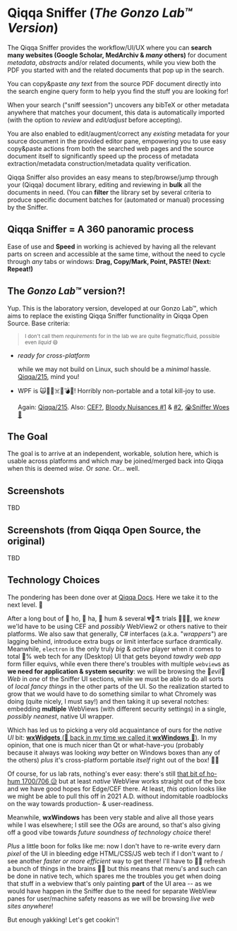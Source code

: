# Qiqqa Sniffer (*The Gonzo Lab™ Version*)

The Qiqqa Sniffer provides the workflow/UI/UX where you can **search many websites (Google Scholar, MedArchiv & _many_ others)** for document *metadata*, *abstracts* and/or related documents, while you view both the PDF you started with and the related documents that pop up in the search.

You can copy&paste *any text* from the source PDF document directly into the search engine query form to help yyou find the stuff you are looking for!

When your search ("sniff seession") uncovers any bibTeX or other metadata anywhere that matches your document, this data is automatically imported (with the option to *review* and *edit/adjust* before accepting).

You are also enabled to edit/augment/correct any *existing* metadata for your source document in the provided editor pane, empowering you to use easy copy&paste actions from both the searched web pages and the source document itself to significantly speed up the process of metadata extraction/metadata construction/metadata quality verification.

Qiqqa Sniffer also provides an easy means to step/browse/jump through your (Qiqqa) document library, editing and reviewing in **bulk** all the documents in need. (You can **filter** the library set by several criteria to produce specific document batches for (automated or manual) processing by the Sniffer.

## Qiqqa Sniffer = A 360 panoramic process

Ease of use and **Speed** in working is achieved by having all the relevant parts on screen and accessible at the same time, without the need to cycle through *any* tabs or windows: **Drag, Copy/Mark, Point, PASTE! (Next: Repeat!)**

## The *Gonzo Lab™* version?!

Yup. This is the laboratory version, developed at our Gonzo Lab™, which aims to replace the existing Qiqqa Sniffer functionality in Qiqqa Open Source. Base criteria:

> <sup>I don't call them *requirements* for in the lab we are quite flegmatic/fluid, possible even *liquid* 😄</sup>

- *ready for cross-platform* 

  while we may not build on Linux, such should be a *minimal* hassle. [Qiqqa/215](https://github.com/jimmejardine/qiqqa-open-source/issues/215), mind you!
- WPF is 🙀🦛🐷☠️🥩💣💥! Horribly non-portable and a total kill-joy to use.

  Again: [Qiqqa/215](https://github.com/jimmejardine/qiqqa-open-source/issues/215). Also: [CEF?](https://github.com/jimmejardine/qiqqa-open-source/blob/master/docs-src/Progress%20in%20Development/Moving%20away%20for%20Windows-bound%20UI%20(WPF)%20to%20HTML%20-%20feasibility%20tests%20with%20CEF%2BCEFSharp%2BCEFGlue%2BChromely.md), [Bloody Nuisances \#1](https://github.com/jimmejardine/qiqqa-open-source/blob/master/docs-src/Progress%20in%20Development/Considering%20the%20Way%20Forward/Essential%20yet%20hard(er)%20to%20port%20UI%20features.md) & [\#2](https://github.com/jimmejardine/qiqqa-open-source/blob/master/docs-src/Progress%20in%20Development/Considering%20the%20Way%20Forward/Full-Text%20Search%20Engines.md), [😭Sniffer Woes🧅](https://github.com/jimmejardine/qiqqa-open-source/blob/master/docs-src/Progress%20in%20Development/Considering%20the%20Way%20Forward/Qiqqa%20Sniffer%20-%20or%20how%20to%20access%20Google%20Scholar%20et%20al.md) 

## The Goal

The goal is to arrive at an independent, workable, solution here, which is usable across platforms and which may be joined/merged back into Qiqqa when this is deemed *wise*. Or *sane*. Or... well.


## Screenshots

TBD

## Screenshots (from Qiqqa Open Source, the original)

TBD


## Technology Choices

The pondering has been done over at [Qiqqa Docs](https://github.com/jimmejardine/qiqqa-open-source/tree/master/docs-src/Progress%20in%20Development). Here we take it to the next level. 🤸

After a long bout of 🤔 ho, 🤔 ha, 🤔 hum & several 💔🧨⚗️ trials 🧪💥💔, we *knew* we'ld have to be using CEF and *possibly* WebView2 or others native to their platforms. We also saw that generally, C# interfaces (a.k.a. "*wrappers*") are lagging behind, introduce extra bugs or limit interface surface dramtically. Meanwhile, `electron` is the only truly *big* & *active* player when it comes to total 💯% web tech for any (Desktop) UI that gets beyond *tawdry web app* form filler equivs, while even there there's troubles with multiple `webview`s as **we need for application & system security**: we will be browsing the 👿*evil*👿 *Web* in *one* of the Sniffer UI sections, while we must be able to do all sorts of *local* *fancy* *things* in the other parts of the UI. So the realization started to grow that we would have to do something similar to what Chromely was doing (quite nicely, I must say!) and then taking it up several notches: embedding **multiple** WebViews (with different security settings) in a single, *possibly neanest*, native UI wrapper.

Which has led us to picking a very old acquaintance of ours for the *native UI* bit: [**wxWidgets** (🧓 back in my time we called it **wxWindows** 👴)](https://github.com/wxWidgets/wxWidgets). In my opinion, that one is much nicer than Qt or what-have-you (probably because it always was looking *way* better on Windows boxes than any of the others) *plus* it's cross-platform portable *itself* right out of the box! 🥳🎉 

Of course, for us lab rats, nothing's ever easy: there's still [that bit of ho-hum 1700](https://github.com/wxWidgets/wxWidgets/pull/1700)[/706 😥](https://github.com/wxWidgets/wxWidgets/pull/706) but at least *native* WebView works straight out of the box and we have good hopes for Edge/CEF there. At least, *this* option looks like we might be able to pull this off in 2021 A.D. without indomitable roadblocks on the way towards production- & user-readiness.

Meanwhile, **wxWindows** has been very stable and alive all those years while I was elsewhere; I still see the *OGs* are around, so that's also giving off a good vibe towards *future soundness of technology choice* there!

*Plus* a little boon for folks like me: now I don't have to re-write every darn *pixel* of the UI in bleeding edge HTML/CSS/JS web tech if I don't want to / see another *faster or more efficient* way to get there! I'll have to 👨‍🌾 refresh a bunch of things in the brains 🧓🧠 but this means that menu's and such can be done in native tech, which spares me the troubles you get when doing that stuff in a webview that's only painting **part** of the UI area -- as we would have happen in the Sniffer due to the need for separate WebView panes for user/machine safety reasons as we will be browsing *live web sites anywhere*!

But enough yakking! Let's get cookin'!

